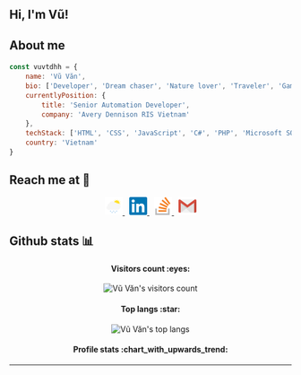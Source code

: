 ## Hi, I'm Vũ!

## About me  

```javascript
const vuvtdhh = {
    name: 'Vũ Văn',
    bio: ['Developer', 'Dream chaser', 'Nature lover', 'Traveler', 'Gamer', 'Blogger'],
    currentlyPosition: {
        title: 'Senior Automation Developer',
        company: 'Avery Dennison RIS Vietnam'
    },
    techStack: ['HTML', 'CSS', 'JavaScript', 'C#', 'PHP', 'Microsoft SQL Server', 'Oracle', 'MySQL', 'MongoDB'],
    country: 'Vietnam'
} 
```

## Reach me at :wave:

<p align="center">
  <a href="https://vuvtdhh.github.io/" style="margin-right: .5rem;">
    <img src="https://raw.githubusercontent.com/vuvtdhh/vuvtdhh/main/images/lightrain.png" target="_blank" alt="Vũ Văn's profile" height="32" width="32">
  </a>
  <a href="https://www.linkedin.com/in/vuvtdhh/" style="margin-right: .5rem;">
    <img src="https://raw.githubusercontent.com/vuvtdhh/vuvtdhh/main/images/linkedin-icon.svg" target="_blank" alt="Vũ Văn's LinkedIn profile" height="32" width="32">
  </a>
  <a href="https://stackoverflow.com/users/20150386/vu-van" style="margin-right: .5rem;">
    <img src="https://raw.githubusercontent.com/vuvtdhh/vuvtdhh/main/images/stackoverflow-icon.svg" target="_blank" alt="Vũ Văn's Stack Overflow profile" height="32" width="32">
  </a>
  <a href="mailto:vuvtdhh@gmail.com">
    <img src="https://raw.githubusercontent.com/vuvtdhh/vuvtdhh/main/images/gmail-icon.svg" target="_blank" alt="mail to Vũ Văn's" height="32" width="32">
  </a>
</p>

## Github stats :bar_chart:

<h4 align="center">Visitors count :eyes:</h4>

<p align="center"><img src="https://profile-counter.glitch.me/vuvtdhh/count.svg" alt="Vũ Văn's visitors count"/></p>

<h4 align="center">Top langs :star:</h4>

<p align="center"><img src="https://github-readme-stats.vercel.app/api/top-langs/?username=vuvtdhh&langs_count=10&theme=tokyonight&layout=compact" alt="Vũ Văn's top langs" /></p>

<h4 align="center">Profile stats :chart_with_upwards_trend:</h4>

<!-- <p align="center"><img src="https://github-readme-stats.vercel.app/api?username=vuvtdhh&show_icons=true&theme=onedark" alt="Vũ Văn's profile stats" /></p> -->
---